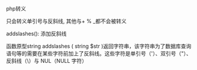 php转义

只会转义单引号与反斜线, 其他与+ % _都不会被转义

addslashes(): 添加反斜线

函数原型string addslashes ( string $str )返回字符串，该字符串为了数据库查询语句等的需要在某些字符前加上了反斜线。这些字符是单引号（'）、双引号（"）、反斜线（\）与 NUL（NULL 字符）